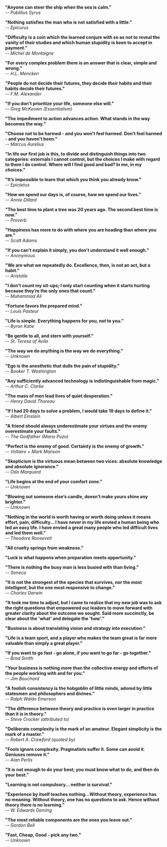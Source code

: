 **"Anyone can steer the ship when the sea is calm."**  
-- *Publilius Syrus*


**"Nothing satisfies the man who is not satisfied with a little."**  
-- *Epicurus*


**"Difficulty is a coin which the learned conjure with so as not to reveal the vanity of their studies and which human stupidity is keen to accept in payment."**  
-- *Michel de Montaigne*


**"For every complex problem there is an answer that is clear, simple and wrong."**  
-- *H.L. Mencken*


**"People do not decide their futures, they decide their habits and their habits decide their futures."**  
-- *F.M. Alexander*


**"If you don't prioritize your life, someone else will."**  
-- *Greg McKeown (Essentialism)*


**"The impediment to action advances action. What stands in the way becomes the way."**  


**"Choose not to be harmed - and you won't feel harmed. Don't feel harmed - and you haven't been."**  
-- *Marcus Aurelius*


**"In life our first job is this, to divide and distinguish things into two categories: externals I cannot control, but the choices I make with regard to them I do control. Where will I find good and bad? In me, in my choices."**  

**"It’s impossible to learn that which you think you already know."**  
-- *Epictetus*


**"How we spend our days is, of course, how we spend our lives."**  
-- *Annie Dillard*


**"The best time to plant a tree was 20 years ago. The second best time is now."**  
-- *Proverb*


**"Happiness has more to do with where you are heading than where you are."**  
-- *Scott Adams*


**"If you can't explain it simply, you don't understand it well enough."**  
-- *Anonymous*


**"We are what we repeatedly do. Excellence, then, is not an act, but a habit."**  
-- *Aristotle*


**"I don’t count my sit-ups; I only start counting when it starts hurting because they’re the only ones that count."**  
-- *Muhammad Ali*


**"Fortune favors the prepared mind."**  
-- *Louis Pasteur*


**"Life is simple. Everything happens for you, not to you."**  
-- *Byron Katie*


**"Be gentle to all, and stern with yourself."**  
-- *St. Teresa of Avila*


**"The way we do anything is the way we do everything."**  
-- *Unknown*


**"Ego is the anesthetic that dulls the pain of stupidity."**  
-- *Booker T. Washington*


**"Any sufficiently advanced technology is indistinguishable from magic."**  
-- *Arthur C. Clarke*


**"The mass of men lead lives of quiet desperation."**  
-- *Henry David Thoreau*


**"If I had 20 days to solve a problem, I would take 19 days to define it."**  
-- *Albert Einstein*


**"A friend should always underestimate your virtues and the enemy overestimate your faults."**  
-- *The Godfather (Mario Puzo)*


**"Perfect is the enemy of good. Certainty is the enemy of growth."**  
-- *Voltaire + Mark Manson*


**"Skepticism is the virtuous mean between two vices: absolute knowledge and absolute ignorance."**  
-- *Odo Marquard*


**"Life begins at the end of your comfort zone."**  
-- *Unknown*


**"Blowing out someone else’s candle, doesn’t make yours shine any brighter."**  
-- *Unknown*


**"Nothing in the world is worth having or worth doing unless it means effort, pain, difficulty… I have never in my life envied a human being who led an easy life. I have envied a great many people who led difficult lives and led them well."**  
-- *Theodore Roosevelt*


**"All cruelty springs from weakness."**    

**"Luck is what happens when preparation meets opportunity."**  

**"There is nothing the busy man is less busied with than living."**  
-- *Seneca*


**"It is not the strongest of the species that survives, nor the most intelligent, but the one most responsive to change."**  
-- *Charles Darwin*


**"It took me time to adjust, but I came to realize that my new job was to ask the right questions that empowered our leaders to move forward with greater clarity about the outcome we sought. Said more succinctly, be clear about the 'what' and delegate the 'how'."**  

**"Business is about translating vision and strategy into execution."**  

**"Life is a team sport, and a player who makes the team great is far more valuable than simply a great player."**  

**"If you want to go fast - go alone, if you want to go far - go together."**  
-- *Brad Smith*


**"Your business is nothing more than the collective energy and efforts of the people working with and for you."**  
-- *Jim Bouchard*


**"A foolish consistency is the hobgoblin of little minds, adored by little statesmen and philosophers and divines."**  
-- *Ralph Waldo Emerson*


**"The difference between theory and practice is even larger in practice than it is in theory."**  
-- *Steve Crocker (attributed to)*


**"Deliberate complexity is the mark of an amateur. Elegant simplicity is the mark of a master."**  
-- *Robert A. Crawford (quoted by)*


**"Fools ignore complexity. Pragmatists suffer it. Some can avoid it. Geniuses remove it."**  
-- *Alan Perlis*


**"It is not enough to do your best; you must know what to do, and then do your best."**  

**"Learning is not compulsory... neither is survival."**  

**"Experience by itself teaches nothing…Without theory, experience has no meaning. Without theory, one has no questions to ask. Hence without theory there is no learning."**  
-- *W. Edwards Deming*


**"The most reliable components are the ones you leave out."**  
-- *Gordon Bell*


**"Fast, Cheap, Good - pick any two."**  
-- *Unknown*

